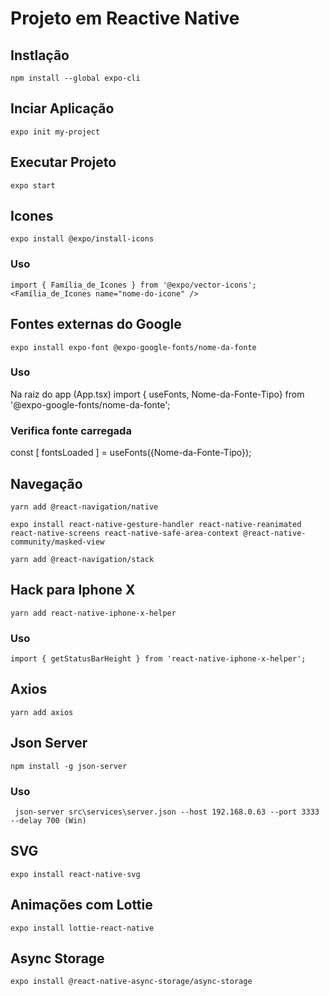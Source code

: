 # Projeto em Reactive Native

## Instlação

    npm install --global expo-cli

## Inciar Aplicação

    expo init my-project

## Executar Projeto

    expo start
## Icones

    expo install @expo/install-icons

### Uso

    import { Família_de_Icones } from '@expo/vector-icons';
    <Família_de_Icones name="nome-do-icone" />

## Fontes externas do Google

    expo install expo-font @expo-google-fonts/nome-da-fonte

### Uso

Na raiz do app (App.tsx)
    import { useFonts, Nome-da-Fonte-Tipo} from '@expo-google-fonts/nome-da-fonte';

### Verifica fonte carregada

  const [ fontsLoaded ] = useFonts({Nome-da-Fonte-Tipo});

## Navegação

    yarn add @react-navigation/native

    expo install react-native-gesture-handler react-native-reanimated react-native-screens react-native-safe-area-context @react-native-community/masked-view

    yarn add @react-navigation/stack

## Hack para Iphone X

    yarn add react-native-iphone-x-helper

### Uso

    import { getStatusBarHeight } from 'react-native-iphone-x-helper';

## Axios

    yarn add axios

## Json Server

    npm install -g json-server

### Uso

     json-server src\services\server.json --host 192.168.0.63 --port 3333 --delay 700 (Win)

## SVG

    expo install react-native-svg

## Animações com Lottie

    expo install lottie-react-native

## Async Storage

    expo install @react-native-async-storage/async-storage

